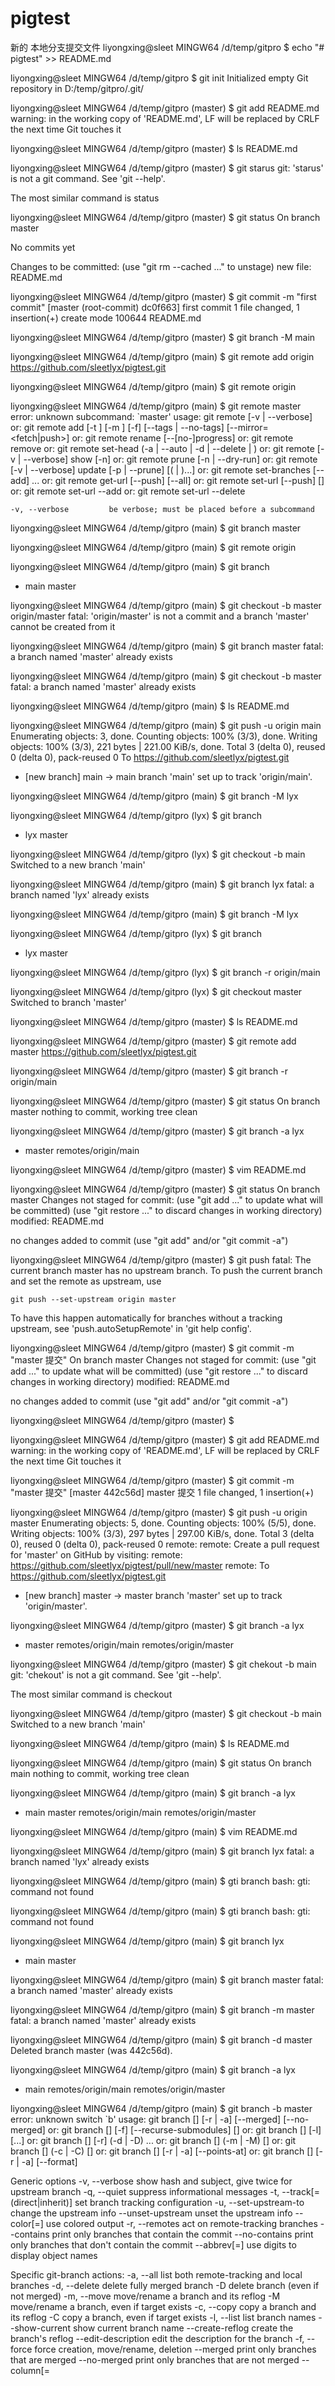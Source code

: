 # pigtest
 新的  本地分支提交文件
 liyongxing@sleet MINGW64 /d/temp/gitpro
$ echo "# pigtest" >> README.md

liyongxing@sleet MINGW64 /d/temp/gitpro
$ git init
Initialized empty Git repository in D:/temp/gitpro/.git/

liyongxing@sleet MINGW64 /d/temp/gitpro (master)
$ git add README.md
warning: in the working copy of 'README.md', LF will be replaced by CRLF the next time Git touches it

liyongxing@sleet MINGW64 /d/temp/gitpro (master)
$ ls
README.md

liyongxing@sleet MINGW64 /d/temp/gitpro (master)
$ git starus
git: 'starus' is not a git command. See 'git --help'.

The most similar command is
        status

liyongxing@sleet MINGW64 /d/temp/gitpro (master)
$ git status
On branch master

No commits yet

Changes to be committed:
  (use "git rm --cached <file>..." to unstage)
        new file:   README.md


liyongxing@sleet MINGW64 /d/temp/gitpro (master)
$ git commit -m "first commit"
[master (root-commit) dc0f663] first commit
 1 file changed, 1 insertion(+)
 create mode 100644 README.md

liyongxing@sleet MINGW64 /d/temp/gitpro (master)
$ git branch -M main

liyongxing@sleet MINGW64 /d/temp/gitpro (main)
$ git remote add origin https://github.com/sleetlyx/pigtest.git

liyongxing@sleet MINGW64 /d/temp/gitpro (main)
$ git remote
origin

liyongxing@sleet MINGW64 /d/temp/gitpro (main)
$ git remote master
error: unknown subcommand: `master'
usage: git remote [-v | --verbose]
   or: git remote add [-t <branch>] [-m <master>] [-f] [--tags | --no-tags] [--mirror=<fetch|push>] <name> <url>
   or: git remote rename [--[no-]progress] <old> <new>
   or: git remote remove <name>
   or: git remote set-head <name> (-a | --auto | -d | --delete | <branch>)
   or: git remote [-v | --verbose] show [-n] <name>
   or: git remote prune [-n | --dry-run] <name>
   or: git remote [-v | --verbose] update [-p | --prune] [(<group> | <remote>)...]
   or: git remote set-branches [--add] <name> <branch>...
   or: git remote get-url [--push] [--all] <name>
   or: git remote set-url [--push] <name> <newurl> [<oldurl>]
   or: git remote set-url --add <name> <newurl>
   or: git remote set-url --delete <name> <url>

    -v, --verbose         be verbose; must be placed before a subcommand


liyongxing@sleet MINGW64 /d/temp/gitpro (main)
$ git branch master

liyongxing@sleet MINGW64 /d/temp/gitpro (main)
$ git remote
origin

liyongxing@sleet MINGW64 /d/temp/gitpro (main)
$ git branch
* main
  master

liyongxing@sleet MINGW64 /d/temp/gitpro (main)
$ git checkout -b master origin/master
fatal: 'origin/master' is not a commit and a branch 'master' cannot be created from it

liyongxing@sleet MINGW64 /d/temp/gitpro (main)
$ git branch master
fatal: a branch named 'master' already exists

liyongxing@sleet MINGW64 /d/temp/gitpro (main)
$ git checkout -b master
fatal: a branch named 'master' already exists

liyongxing@sleet MINGW64 /d/temp/gitpro (main)
$ ls
README.md

liyongxing@sleet MINGW64 /d/temp/gitpro (main)
$ git push -u origin main
Enumerating objects: 3, done.
Counting objects: 100% (3/3), done.
Writing objects: 100% (3/3), 221 bytes | 221.00 KiB/s, done.
Total 3 (delta 0), reused 0 (delta 0), pack-reused 0
To https://github.com/sleetlyx/pigtest.git
 * [new branch]      main -> main
branch 'main' set up to track 'origin/main'.

liyongxing@sleet MINGW64 /d/temp/gitpro (main)
$ git branch -M lyx

liyongxing@sleet MINGW64 /d/temp/gitpro (lyx)
$ git branch
* lyx
  master

liyongxing@sleet MINGW64 /d/temp/gitpro (lyx)
$ git checkout -b main
Switched to a new branch 'main'

liyongxing@sleet MINGW64 /d/temp/gitpro (main)
$ git branch lyx
fatal: a branch named 'lyx' already exists

liyongxing@sleet MINGW64 /d/temp/gitpro (main)
$ git branch -M lyx

liyongxing@sleet MINGW64 /d/temp/gitpro (lyx)
$ git branch
* lyx
  master

liyongxing@sleet MINGW64 /d/temp/gitpro (lyx)
$ git branch  -r
  origin/main

liyongxing@sleet MINGW64 /d/temp/gitpro (lyx)
$ git checkout master
Switched to branch 'master'

liyongxing@sleet MINGW64 /d/temp/gitpro (master)
$ ls
README.md

liyongxing@sleet MINGW64 /d/temp/gitpro (master)
$ git remote add master https://github.com/sleetlyx/pigtest.git

liyongxing@sleet MINGW64 /d/temp/gitpro (master)
$ git branch -r
  origin/main

liyongxing@sleet MINGW64 /d/temp/gitpro (master)
$ git status
On branch master
nothing to commit, working tree clean

liyongxing@sleet MINGW64 /d/temp/gitpro (master)
$ git branch -a
  lyx
* master
  remotes/origin/main

liyongxing@sleet MINGW64 /d/temp/gitpro (master)
$ vim README.md

liyongxing@sleet MINGW64 /d/temp/gitpro (master)
$ git status
On branch master
Changes not staged for commit:
  (use "git add <file>..." to update what will be committed)
  (use "git restore <file>..." to discard changes in working directory)
        modified:   README.md

no changes added to commit (use "git add" and/or "git commit -a")

liyongxing@sleet MINGW64 /d/temp/gitpro (master)
$ git push
fatal: The current branch master has no upstream branch.
To push the current branch and set the remote as upstream, use

    git push --set-upstream origin master

To have this happen automatically for branches without a tracking
upstream, see 'push.autoSetupRemote' in 'git help config'.


liyongxing@sleet MINGW64 /d/temp/gitpro (master)
$ git commit -m "master 提交"
On branch master
Changes not staged for commit:
  (use "git add <file>..." to update what will be committed)
  (use "git restore <file>..." to discard changes in working directory)
        modified:   README.md

no changes added to commit (use "git add" and/or "git commit -a")


liyongxing@sleet MINGW64 /d/temp/gitpro (master)
$

liyongxing@sleet MINGW64 /d/temp/gitpro (master)
$ git add README.md
warning: in the working copy of 'README.md', LF will be replaced by CRLF the next time Git touches it

liyongxing@sleet MINGW64 /d/temp/gitpro (master)
$ git commit -m "master 提交"
[master 442c56d] master 提交
 1 file changed, 1 insertion(+)

liyongxing@sleet MINGW64 /d/temp/gitpro (master)
$ git push -u origin master
Enumerating objects: 5, done.
Counting objects: 100% (5/5), done.
Writing objects: 100% (3/3), 297 bytes | 297.00 KiB/s, done.
Total 3 (delta 0), reused 0 (delta 0), pack-reused 0
remote:
remote: Create a pull request for 'master' on GitHub by visiting:
remote:      https://github.com/sleetlyx/pigtest/pull/new/master
remote:
To https://github.com/sleetlyx/pigtest.git
 * [new branch]      master -> master
branch 'master' set up to track 'origin/master'.

liyongxing@sleet MINGW64 /d/temp/gitpro (master)
$ git branch -a
  lyx
* master
  remotes/origin/main
  remotes/origin/master

liyongxing@sleet MINGW64 /d/temp/gitpro (master)
$ git chekout -b main
git: 'chekout' is not a git command. See 'git --help'.

The most similar command is
        checkout

liyongxing@sleet MINGW64 /d/temp/gitpro (master)
$ git checkout -b main
Switched to a new branch 'main'

liyongxing@sleet MINGW64 /d/temp/gitpro (main)
$ ls
README.md

liyongxing@sleet MINGW64 /d/temp/gitpro (main)
$ git status
On branch main
nothing to commit, working tree clean

liyongxing@sleet MINGW64 /d/temp/gitpro (main)
$ git branch -a
  lyx
* main
  master
  remotes/origin/main
  remotes/origin/master

liyongxing@sleet MINGW64 /d/temp/gitpro (main)
$ vim README.md

liyongxing@sleet MINGW64 /d/temp/gitpro (main)
$ git branch lyx
fatal: a branch named 'lyx' already exists

liyongxing@sleet MINGW64 /d/temp/gitpro (main)
$ gti branch
bash: gti: command not found

liyongxing@sleet MINGW64 /d/temp/gitpro (main)
$ gti branch
bash: gti: command not found

liyongxing@sleet MINGW64 /d/temp/gitpro (main)
$ git branch
  lyx
* main
  master

liyongxing@sleet MINGW64 /d/temp/gitpro (main)
$ git branch master
fatal: a branch named 'master' already exists

liyongxing@sleet MINGW64 /d/temp/gitpro (main)
$ git branch -m master
fatal: a branch named 'master' already exists

liyongxing@sleet MINGW64 /d/temp/gitpro (main)
$ git branch -d master
Deleted branch master (was 442c56d).

liyongxing@sleet MINGW64 /d/temp/gitpro (main)
$ git branch -a
  lyx
* main
  remotes/origin/main
  remotes/origin/master

liyongxing@sleet MINGW64 /d/temp/gitpro (main)
$ git branch -b master
error: unknown switch `b'
usage: git branch [<options>] [-r | -a] [--merged] [--no-merged]
   or: git branch [<options>] [-f] [--recurse-submodules] <branch-name> [<start-point>]
   or: git branch [<options>] [-l] [<pattern>...]
   or: git branch [<options>] [-r] (-d | -D) <branch-name>...
   or: git branch [<options>] (-m | -M) [<old-branch>] <new-branch>
   or: git branch [<options>] (-c | -C) [<old-branch>] <new-branch>
   or: git branch [<options>] [-r | -a] [--points-at]
   or: git branch [<options>] [-r | -a] [--format]

Generic options
    -v, --verbose         show hash and subject, give twice for upstream branch
    -q, --quiet           suppress informational messages
    -t, --track[=(direct|inherit)]
                          set branch tracking configuration
    -u, --set-upstream-to <upstream>
                          change the upstream info
    --unset-upstream      unset the upstream info
    --color[=<when>]      use colored output
    -r, --remotes         act on remote-tracking branches
    --contains <commit>   print only branches that contain the commit
    --no-contains <commit>
                          print only branches that don't contain the commit
    --abbrev[=<n>]        use <n> digits to display object names

Specific git-branch actions:
    -a, --all             list both remote-tracking and local branches
    -d, --delete          delete fully merged branch
    -D                    delete branch (even if not merged)
    -m, --move            move/rename a branch and its reflog
    -M                    move/rename a branch, even if target exists
    -c, --copy            copy a branch and its reflog
    -C                    copy a branch, even if target exists
    -l, --list            list branch names
    --show-current        show current branch name
    --create-reflog       create the branch's reflog
    --edit-description    edit the description for the branch
    -f, --force           force creation, move/rename, deletion
    --merged <commit>     print only branches that are merged
    --no-merged <commit>  print only branches that are not merged
    --column[=<style>]    list branches in columns
    --sort <key>          field name to sort on
    --points-at <object>  print only branches of the object
    -i, --ignore-case     sorting and filtering are case insensitive
    --recurse-submodules  recurse through submodules
    --format <format>     format to use for the output


liyongxing@sleet MINGW64 /d/temp/gitpro (main)
$ git  checkout -b master
Switched to a new branch 'master'

liyongxing@sleet MINGW64 /d/temp/gitpro (master)
$ ls
README.md

liyongxing@sleet MINGW64 /d/temp/gitpro (master)
$ git status
On branch master
nothing to commit, working tree clean

liyongxing@sleet MINGW64 /d/temp/gitpro (master)
$ vim README.md

liyongxing@sleet MINGW64 /d/temp/gitpro (master)
$ ls
README.md

liyongxing@sleet MINGW64 /d/temp/gitpro (master)
$ git status
On branch master
Changes not staged for commit:
  (use "git add <file>..." to update what will be committed)
  (use "git restore <file>..." to discard changes in working directory)
        modified:   README.md

no changes added to commit (use "git add" and/or "git commit -a")

liyongxing@sleet MINGW64 /d/temp/gitpro (master)
$ git add .
warning: in the working copy of 'README.md', LF will be replaced 
